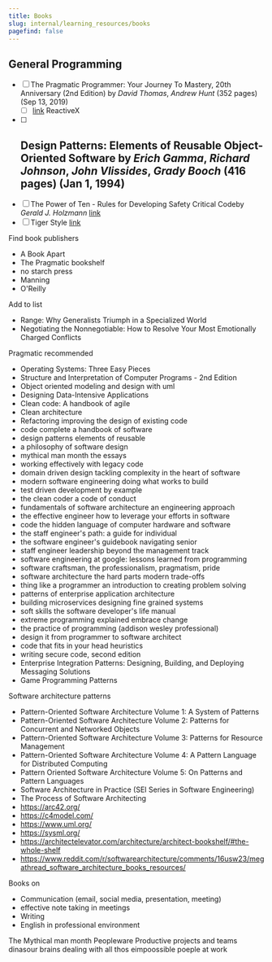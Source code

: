 ```yaml
---
title: Books
slug: internal/learning_resources/books
pagefind: false
---
```


## General Programming

-   [ ] The Pragmatic Programmer: Your Journey To Mastery, 20th Anniversary (2nd Edition) by _David Thomas_, _Andrew Hunt_ (352 pages) (Sep 13, 2019)
    -   [ ] [link](https://reactivex.io/) ReactiveX
-   [ ] ## Design Patterns: Elements of Reusable Object-Oriented Software by _Erich Gamma_, _Richard Johnson_, _John Vlissides_, _Grady Booch_ (416 pages) (Jan 1, 1994)
-   [ ] The Power of Ten - Rules for Developing Safety Critical Codeby _Gerald J. Holzmann_ [link](https://spinroot.com/gerard/pdf/P10.pdf)
-   [ ] Tiger Style [link](https://github.com/tigerbeetle/tigerbeetle/blob/main/docs/TIGER_STYLE.md)

Find book publishers

-   A Book Apart
-   The Pragmatic bookshelf
-   no starch press
-   Manning
-   O'Reilly

Add to list

-   Range: Why Generalists Triumph in a Specialized World
-   Negotiating the Nonnegotiable: How to Resolve Your Most Emotionally Charged Conflicts

Pragmatic recommended

-   Operating Systems: Three Easy Pieces
-   Structure and Interpretation of Computer Programs - 2nd Edition
-   Object oriented modeling and design with uml
-   Designing Data-Intensive Applications
-   Clean code: A handbook of agile
-   Clean architecture
-   Refactoring improving the design of existing code
-   code complete a handbook of software
-   design patterns elements of reusable
-   a philosophy of software design
-   mythical man month the essays
-   working effectively with legacy code
-   domain driven design tackling complexity in the heart of software
-   modern software engineering doing what works to build
-   test driven development by example
-   the clean coder a code of conduct
-   fundamentals of software architecture an engineering approach
-   the effective engineer how to leverage your efforts in software
-   code the hidden language of computer hardware and software
-   the staff engineer's path: a guide for individual
-   the software engineer's guidebook navigating senior
-   staff engineer leadership beyond the management track
-   software engineering at google: lessons learned from programming
-   software craftsman, the professionalism, pragmatism, pride
-   software architecture the hard parts modern trade-offs
-   thing like a programmer an introduction to creating problem solving
-   patterns of enterprise application architecture
-   building microservices designing fine grained systems
-   soft skills the software developer's life manual
-   extreme programming explained embrace change
-   the practice of programming (addison wesley professional)
-   design it from programmer to software architect
-   code that fits in your head heuristics
-   writing secure code, second edition
-   Enterprise Integration Patterns: Designing, Building, and Deploying Messaging Solutions
-   Game Programming Patterns

Software architecture patterns

-   Pattern-Oriented Software Architecture Volume 1: A System of Patterns
-   Pattern-Oriented Software Architecture Volume 2: Patterns for Concurrent and Networked Objects
-   Pattern-Oriented Software Architecture Volume 3: Patterns for Resource Management
-   Pattern-Oriented Software Architecture Volume 4: A Pattern Language for Distributed Computing
-   Pattern Oriented Software Architecture Volume 5: On Patterns and Pattern Languages
-   Software Architecture in Practice (SEI Series in Software Engineering)
-   The Process of Software Architecting
-   https://arc42.org/
-   https://c4model.com/
-   https://www.uml.org/
-   https://sysml.org/
-   https://architectelevator.com/architecture/architect-bookshelf/#the-whole-shelf
-   https://www.reddit.com/r/softwarearchitecture/comments/16usw23/megathread_software_architecture_books_resources/

Books on

-   Communication (email, social media, presentation, meeting)
-   effective note taking in meetings
-   Writing
-   English in professional environment

The Mythical man month
Peopleware Productive projects and teams
dinasour brains dealing with all thos eimpoossible poeple at work
